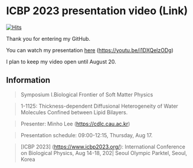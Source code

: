 # ICBP 2023 presentation video (Link)

[![Hits](https://hits.seeyoufarm.com/api/count/incr/badge.svg?url=https%3A%2F%2Fgithub.com%2Fthereexist%2FICBP-2023%2Ftree%2Fmain&count_bg=%2379C83D&title_bg=%23555555&icon=&icon_color=%23E7E7E7&title=hits&edge_flat=false)](https://hits.seeyoufarm.com)

Thank you for entering my GitHub.

You can watch my presentation [here](https://youtu.be/i1DXQelzODg) (https://youtu.be/i1DXQelzODg)

I plan to keep my video open until August 20.


## Information

> Symposium I.Biological Frontier of Soft Matter Physics

> 1-1125: Thickness-dependent Diffusional Heterogeneity of Water Molecules Confined between Lipid Bilayers.

> Presenter: Minho Lee (https://cdlc.cau.ac.kr)

> Presentation schedule: 09:00-12:15, Thursday, Aug 17.

> [ICBP 2023] (https://www.icbp2023.org/): International Conference on Biological Physics, Aug 14-18, 202| Seoul Olympic Parktel, Seoul, Korea
